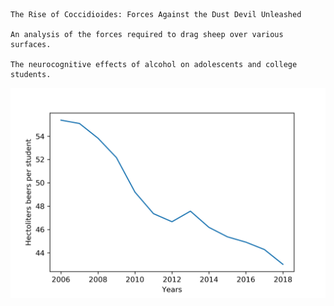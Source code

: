 

    The Rise of Coccidioides: Forces Against the Dust Devil Unleashed
    
    An analysis of the forces required to drag sheep over various surfaces.

    The neurocognitive effects of alcohol on adolescents and college students.

![hello](https://github.com/BartvLaatum/CS_Assignment/blob/master/Beer%20per%20student.png)
